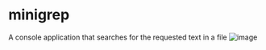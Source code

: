 # minigrep
A console application that searches for the requested text in a file
![image](https://user-images.githubusercontent.com/102466617/212681188-b688f703-a795-4786-95be-081d3bf9e9c8.png)
